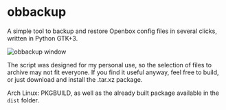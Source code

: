 # obbackup

A simple tool to backup and restore Openbox config files in several clicks, written in Python GTK+3.

![obbackup window](http://nwg.pl/obbackup/images/obbackup_1.png)

The script was designed for my personal use, so the selection of files to archive may not fit everyone.
If you find it useful anyway, feel free to build, or just download and install the .tar.xz package. 

Arch Linux: PKGBUILD, as well as the already built package available in the `dist` folder.